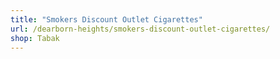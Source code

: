 ```yaml
---
title: "Smokers Discount Outlet Cigarettes"
url: /dearborn-heights/smokers-discount-outlet-cigarettes/
shop: Tabak
---
```

